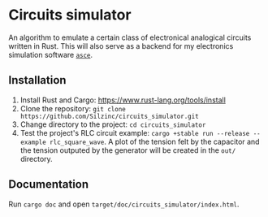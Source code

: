 # Circuits simulator

An algorithm to emulate a certain class of electronical analogical circuits written in Rust. This will also serve as a backend for my electronics simulation software [`asce`](https://github.com/Silzinc/asce).

## Installation

1. Install Rust and Cargo: https://www.rust-lang.org/tools/install
2. Clone the repository: `git clone https://github.com/Silzinc/circuits_simulator.git`
3. Change directory to the project: `cd circuits_simulator`
4. Test the project's RLC circuit example: `cargo +stable run --release --example rlc_square_wave`. A plot of the tension felt by the capacitor and the tension outputed by the generator will be created in the `out/` directory.

## Documentation

Run `cargo doc` and open `target/doc/circuits_simulator/index.html`.
